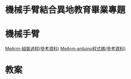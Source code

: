 # 機械手臂結合異地教育畢業專題
# 機械手臂
[MeArm-組裝過程(參考資料)](https://www.instructables.com/Pocket-Sized-Robot-Arm-meArm-V04/)
[MeArm-arduino程式碼(參考資料)](https://github.com/MeArm/MeArm-Arduino)
# 教案
